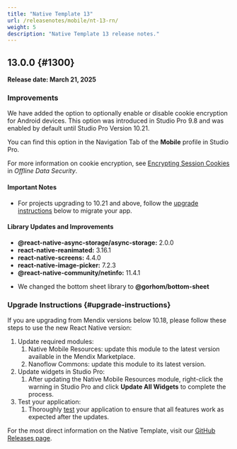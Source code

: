 ```yaml
---
title: "Native Template 13"
url: /releasenotes/mobile/nt-13-rn/
weight: 5
description: "Native Template 13 release notes."
---
```


## 13.0.0 {#1300}

**Release date: March 21, 2025**

### Improvements

We have added the option to optionally enable or disable cookie encryption for Android devices. This option was introduced in Studio Pro 9.8 and was enabled by default until Studio Pro Version 10.21.

You can find this option in the Navigation Tab of the **Mobile** profile in Studio Pro.

For more information on cookie encryption, see [Encrypting Session Cookies](/refguide/mobile/building-efficient-mobile-apps/offlinefirst-data/local-data-security/#encrypting-session-cookies) in *Offline Data Security*. 

#### Important Notes

* For projects upgrading to 10.21 and above, follow the [upgrade instructions](#upgrade-instructions) below to migrate your app.

#### Library Updates and Improvements

* **@react-native-async-storage/async-storage:** 2.0.0  
* **react-native-reanimated:** 3.16.1
* **react-native-screens:** 4.4.0
* **react-native-image-picker:** 7.2.3
* **@react-native-community/netinfo:** 11.4.1

- We changed the bottom sheet library to **@gorhom/bottom-sheet**

### Upgrade Instructions {#upgrade-instructions}

If you are upgrading from Mendix versions below 10.18, please follow these steps to use the new React Native version:

1. Update required modules:
    1. Native Mobile Resources: update this module to the latest version available in the Mendix Marketplace.
    1. Nanoflow Commons: update this module to its latest version.
1. Update widgets in Studio Pro:
    1. After updating the Native Mobile Resources module, right-click the warning in Studio Pro and click **Update All Widgets** to complete the process.
1. Test your application:
    1. Thoroughly [test](/refguide/mobile/distributing-mobile-apps/) your application to ensure that all features work as expected after the updates.

For the most direct information on the Native Template, visit our [GitHub Releases page](https://github.com/mendix/native-template/releases/tag/v13.0.0).
